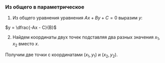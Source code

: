 ### Из общего в параметрическое

1) Из общего уравнения уравнения $Ax + By + C = 0$ выразим $y$: 

$y = \dfrac{-Ax - C}{B}$

2) Найдем координаты двух точек подставляя два разных значения $x_1, x_2$ вместо $x$.

Получим две точки с координатами
$(x_1, y_1)$ и $(x_2, y_2)$.

